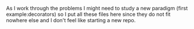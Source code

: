 As I work through the problems I might need to study a new paradigm (first example:decorators) so I put all these files here since they do not fit nowhere else and I don't feel like starting a new repo.